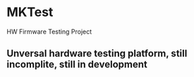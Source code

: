 # MKTest
HW Firmware Testing Project
## Unversal hardware testing platform, still incomplite, still in development
